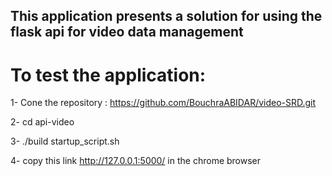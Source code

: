 ## This application presents a solution for using the flask api for video data management

# To test the application:
1- Cone the repository : https://github.com/BouchraABIDAR/video-SRD.git

2- cd api-video

3- ./build startup_script.sh

4- copy this link http://127.0.0.1:5000/ in the chrome browser